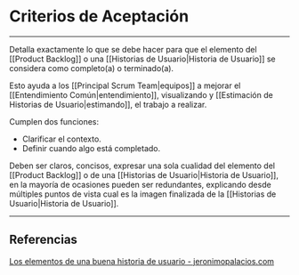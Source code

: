 # Criterios de Aceptación
---

Detalla exactamente lo que se debe hacer para que el elemento del [[Product Backlog]] o una [[Historias de Usuario|Historia de Usuario]] se considera como completo(a) o terminado(a).

Esto ayuda a los [[Principal Scrum Team|equipos]] a mejorar el [[Entendimiento Común|entendimiento]], visualizando y [[Estimación de Historias de Usuario|estimando]], el trabajo a realizar.

Cumplen dos funciones:
- Clarificar el contexto.
- Definir cuando algo está completado.

Deben ser claros, concisos, expresar una sola cualidad del elemento del [[Product Backlog]] o de una [[Historias de Usuario|Historia de Usuario]], en la mayoría de ocasiones pueden ser redundantes, explicando desde múltiples puntos de vista cual es la imagen finalizada de la [[Historias de Usuario|Historia de Usuario]].

---

## Referencias
[Los elementos de una buena historia de usuario - jeronimopalacios.com](https://jeronimopalacios.com/product-delivery/los-elementos-una-buena-historia-de-usuario/)